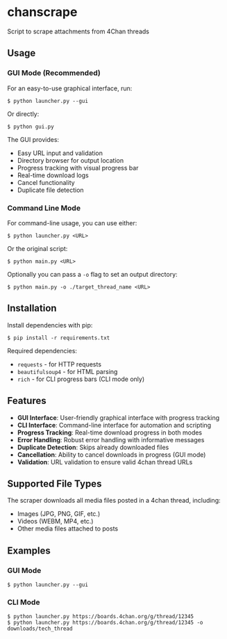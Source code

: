 # chanscrape
Script to scrape attachments from 4Chan threads

## Usage

### GUI Mode (Recommended)

For an easy-to-use graphical interface, run:

```console
$ python launcher.py --gui
```

Or directly:

```console
$ python gui.py
```

The GUI provides:
- Easy URL input and validation
- Directory browser for output location
- Progress tracking with visual progress bar
- Real-time download logs
- Cancel functionality
- Duplicate file detection

### Command Line Mode

For command-line usage, you can use either:

```console
$ python launcher.py <URL>
```

Or the original script:

```console
$ python main.py <URL>
```

Optionally you can pass a `-o` flag to set an output directory:

```console
$ python main.py -o ./target_thread_name <URL>
```

## Installation

Install dependencies with pip:

```console
$ pip install -r requirements.txt
```

Required dependencies:
- `requests` - for HTTP requests
- `beautifulsoup4` - for HTML parsing
- `rich` - for CLI progress bars (CLI mode only)

## Features

- **GUI Interface**: User-friendly graphical interface with progress tracking
- **CLI Interface**: Command-line interface for automation and scripting
- **Progress Tracking**: Real-time download progress in both modes
- **Error Handling**: Robust error handling with informative messages
- **Duplicate Detection**: Skips already downloaded files
- **Cancellation**: Ability to cancel downloads in progress (GUI mode)
- **Validation**: URL validation to ensure valid 4chan thread URLs

## Supported File Types

The scraper downloads all media files posted in a 4chan thread, including:
- Images (JPG, PNG, GIF, etc.)
- Videos (WEBM, MP4, etc.)
- Other media files attached to posts

## Examples

### GUI Mode
```console
$ python launcher.py --gui
```

### CLI Mode
```console
$ python launcher.py https://boards.4chan.org/g/thread/12345
$ python launcher.py https://boards.4chan.org/g/thread/12345 -o downloads/tech_thread
```

